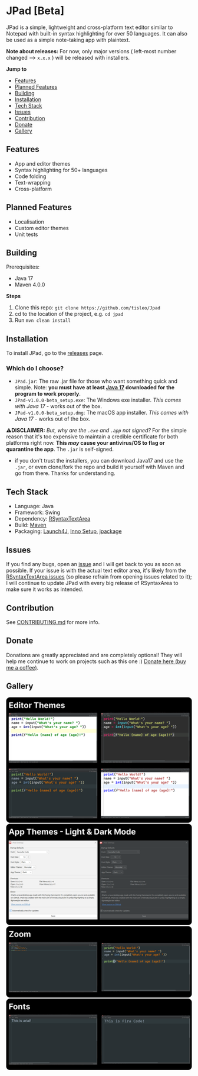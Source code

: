 # JPad [Beta]
JPad is a simple, lightweight and cross-platform text editor similar to Notepad with built-in syntax highlighting for over 50 languages. It can also be used as a simple note-taking app with plaintext.

**Note about releases:** For now, only major versions ( left-most number changed --> `x.x.x` ) will be released with installers.

**Jump to**
- [Features](https://github.com/TisLeo/JPad/#features)
- [Planned Features](https://github.com/TisLeo/JPad/#planned-features)
- [Building](https://github.com/TisLeo/JPad/#building)
- [Installation](https://github.com/TisLeo/JPad/#installation)
- [Tech Stack](https://github.com/TisLeo/JPad/#tech-stack)
- [Issues](https://github.com/TisLeo/JPad/#issues)
- [Contribution](https://github.com/TisLeo/JPad/#contribution)
- [Donate](https://github.com/TisLeo/JPad/#donate)
- [Gallery](https://github.com/TisLeo/JPad/#gallery)

## Features
- App and editor themes
- Syntax highlighting for 50+ languages
- Code folding
- Text-wrapping
- Cross-platform

## Planned Features
- Localisation
- Custom editor themes
- Unit tests

## Building
Prerequisites:
- Java 17
- Maven 4.0.0

**Steps**
1. Clone this repo: `git clone https://github.com/tisleo/Jpad`
2. cd to the location of the project, e.g. `cd jpad`
3. Run `mvn clean install`

## Installation
To install JPad, go to the [releases](https://github.com/TisLeo/JPad/releases) page.
### Which do I choose?
- `JPad.jar`: The raw .jar file for those who want something quick and simple. Note: **you must have at least [Java 17](https://www.oracle.com/uk/java/technologies/downloads/#java17) downloaded for the program to work properly**.
- `JPad-v1.0.0-beta_setup.exe`: The Windows exe installer. *This comes with Java 17* - works out of the box.
- `JPad-v1.0.0-beta_setup.dmg`: The macOS app installer. *This comes with Java 17* - works out of the box.

⚠️**DISCLAIMER:** _But, why are the `.exe` and `.app` not signed?_ For the simple reason that it's too expensive to maintain a credible certificate for both platforms right now. **This _may_ cause your antivirus/OS to flag or quarantine the app**. The `.jar` is self-signed.
 - if you don't trust the installers, you can download Java17 and use the `.jar`, or even clone/fork the repo and build it yourself with Maven and go from there. Thanks for understanding.

## Tech Stack
- Language: Java
- Framework: Swing
- Dependency: [RSyntaxTextArea](https://github.com/bobbylight/RSyntaxTextArea/tree/master)
- Build: [Maven](https://maven.apache.org/)
- Packaging: [Launch4J](https://launch4j.sourceforge.net/), [Inno Setup](https://jrsoftware.org/isinfo.php), [jpackage](https://docs.oracle.com/en/java/javase/17/docs/specs/man/jpackage.html)

## Issues
If you find any bugs, open an [issue](https://github.com/TisLeo/JPad/issues) and I will get back to you as soon as possible. If your issue is with the actual text editor area, it's likely from the [RSyntaxTextArea issues](https://github.com/bobbylight/RSyntaxTextArea/issues) (so please refrain from opening issues related to it); I will continue to update JPad with every big release of RSyntaxArea to make sure it works as intended.

## Contribution
See [CONTRIBUTING.md](https://github.com/TisLeo/JPad/blob/main/CONTRIBUTING.md) for more info.

## Donate
Donations are greatly appreciated and are completely optional! They will help me continue to work on projects such as this one :) [Donate here (buy me a coffee)](https://www.buymeacoffee.com/tisleo).

## Gallery
![Editor Themes](https://github.com/TisLeo/JPad/blob/main/gallery/Editor%20Themes.png)
![App Themes](https://github.com/TisLeo/JPad/blob/main/gallery/App%20Themes.png)
![Zoom](https://github.com/TisLeo/JPad/blob/main/gallery/Zoom.png)
![Fonts](https://github.com/TisLeo/JPad/blob/main/gallery/Fonts.png)
